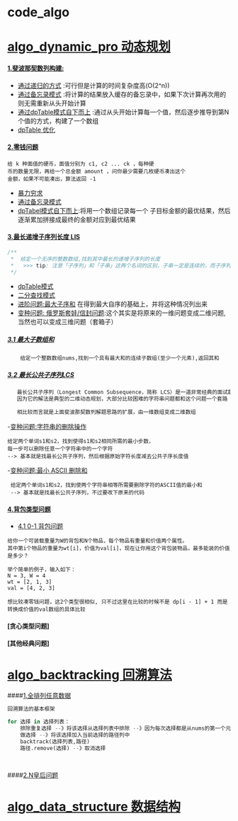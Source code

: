 # code_algo
# [algo_dynamic_pro 动态规划](algo_dynamic_pro)

#### [1.斐波那契数列构建:](algo_dynamic_pro/src/main/java/fiponachi)

- [通过递归的方式](algo_dynamic_pro/src/main/java/fiponachi/Level1Recursive.java) :可行但是计算的时间复杂度高(O(2^n))
- [通过备忘录模式](algo_dynamic_pro/src/main/java/fiponachi/Level2AideMemoire.java)    :将计算的结果放入缓存的备忘录中，如果下次计算再次用的则无需重新从头开始计算
- [通过dpTable模式自下而上](algo_dynamic_pro/src/main/java/fiponachi/Level3DpTable.java)  :通过从头开始计算每一个值，然后逐步推导到第N个值的方式，构建了一个数组
- [dpTable 优化](algo_dynamic_pro/src/main/java/fiponachi/Level4DpTableMajorization.java)  

#### [2.零钱问题](algo_dynamic_pro/src/main/java/coinschange) 
    给 k 种⾯值的硬币，⾯值分别为 c1, c2 ... ck ，每种硬
    币的数量⽆限，再给⼀个总⾦额 amount ，问你最少需要⼏枚硬币凑出这个
    ⾦额，如果不可能凑出，算法返回 -1
 - [暴力穷求](algo_dynamic_pro/src/main/java/coinschange/Level1CoinsRecursive.java)
 - [通过备忘录模式](algo_dynamic_pro/src/main/java/coinschange/Level2AideMemoire.java)
 - [dpTabel模式自下而上](algo_dynamic_pro/src/main/java/coinschange/Level3DpTable.java):将用一个数组记录每一个
        子目标金额的最优结果，然后逐渐累加拼接成最终的金额对应到最优结果

#### [3.最长递增子序列长度 LIS](algo_dynamic_pro/src/main/java/mostincrsubseq) 
```java
/**
 *  给定一个无序的整数数组,找到其中最长的递增子序列的长度
 *   >>> tip: 注意「子序列」和「子串」这两个名词的区别，子串一定是连续的，而子序列不一定是连续的
 */
```
 - [dpTable模式](algo_dynamic_pro/src/main/java/mostincrsubseq/MostIncrSubseq.java)
 - [二分查找模式](algo_dynamic_pro/src/main/java/mostincrsubseq/MostIncrSubseq4BinarySearch.java)
 - [进阶问题:最大子序和](algo_dynamic_pro/src/main/java/mostincrsubseq/MostIncrSubseqSum.java) 在得到最大自序的基础上，并将这种情况列出来
 - [变种问题: 俄罗斯套娃/信封问题](algo_dynamic_pro/src/main/java/mostincrsubseq/EnvelopeProblem.java):这个其实是将原来的一维问题变成二维问题,当然也可以变成三维问题（套箱子）
 
 ##### [3.1 最大子数组和](algo_dynamic_pro/src/main/java/maxsubarraysum/MaximumSubArraySum.java) 
```
    给定一个整数数组nums,找到一个具有最大和的连续子数组(至少一个元素),返回其和
```
 
 ##### [3.2 最长公共子序列LCS](algo_dynamic_pro/src/main/java/mostcommsubseq/MostCommSubSeq.java) 
 ```python
    最长公共子序列（Longest Common Subsequence，简称 LCS）是一道非常经典的面试题目，
    因为它的解法是典型的二维动态规划，大部分比较困难的字符串问题都和这个问题一个套路
    
    相比较而言就是上面斐波那契数列解题思路的扩展，由一维数组变成二维数组
 ```
 -[变种问题:字符串的删除操作](algo_dynamic_pro/src/main/java/mostcommsubseq/LCSMinDistance.java)
    
    给定两个单词s1和s2，找到使得s1和s2相同所需的最小步数，
    每一步可以删除任意一个字符串中的一个字符
    --> 基本就是找最长公共子序列，然后根据原始字符长度减去公共子序长度值
 
 -[变种问题:最小 ASCII 删除和](algo_dynamic_pro/src/main/java/mostcommsubseq/LCSMinDeleteASCIISum.java)

     给定两个单词s1和s2，找到使两个字符串相等所需要删除字符的ASCII值的最小和
     --> 基本就是找最长公共子序列，不过要改下原来的代码
 
  #### [4.背包类型问题](algo_dynamic_pro/src/main/java/backpackproblem)
   - [4.1 0-1 背包问题]()

    给你一个可装载重量为W的背包和N个物品，每个物品有重量和价值两个属性。
    其中第i个物品的重量为wt[i]，价值为val[i]，现在让你用这个背包装物品，最多能装的价值是多少？
    
    举个简单的例子，输入如下：
    N = 3, W = 4
    wt = [2, 1, 3]
    val = [4, 2, 3]
    
    想比较凑零钱问题，这2个类型很相似, 只不过这里在比较的时候不是 dp[i - 1] + 1 而是
    转换成价值的val数组的具体比较
    
  
  #### [贪心类型问题]
  #### [其他经典问题]

 
# [algo_backtracking 回溯算法](algo_backtracking)

####[1.全排列任意数据](algo_backtracking/src/main/java/fullarray/FullArrayMode.java)

```python
回溯算法的基本框架

for 选择 in 选择列表：
    排除重复选择 --》将该选择从选择列表中排除 --》因为每次选择都是从nums的第一个元素开始
    做选择 --》将该选择加入当前选择的路径列中
    backtrack(选择列表,路径)
    路径.remove(选择) --》取消选择

    
```
####[2.N皇后问题]()

# [algo_data_structure 数据结构](algo_data_structure)